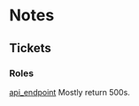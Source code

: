 # Notes

## Tickets

### Roles
[api_endpoint](https://docs.cloud.f5.com/docs/api/role#operation/ves.io.schema.role.CustomAPI.CustomGet) Mostly return 500s.

